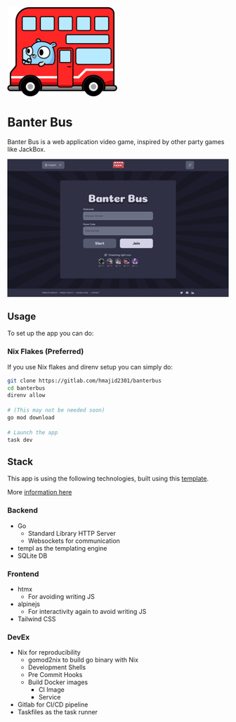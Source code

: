 <img src="docs/logo.png" alt="Logo" width="250">

# Banter Bus

Banter Bus is a web application video game, inspired by other party games like JackBox.

<img src="docs/screens/main.png" alt="Home Page" width="1000">

## Usage

To set up the app you can do:

### Nix Flakes (Preferred)

If you use Nix flakes and direnv setup you can simply do:

```bash
git clone https://gitlab.com/hmajid2301/banterbus
cd banterbus
direnv allow

# (This may not be needed soon)
go mod download

# Launch the app
task dev
```

## Stack

This app is using the following technologies, built using this [template](https://gitlab.com/hmajid2301/nix-go-htmx-tailwind-template).

More [information here](https://gitlab.com/hmajid2301/nix-go-htmx-tailwind-template#features)

### Backend

- Go
    - Standard Library HTTP Server
    - Websockets for communication
- templ as the templating engine
- SQLite DB

### Frontend

- htmx
  - For avoiding writing JS
- alpinejs
  - For interactivity again to avoid writing JS
- Tailwind CSS

### DevEx

- Nix for reproducibility
    - gomod2nix to build go binary with Nix
    - Development Shells
    - Pre Commit Hooks
    - Build Docker images
        - CI Image
        - Service
- Gitlab for CI/CD pipeline
- Taskfiles as the task runner
